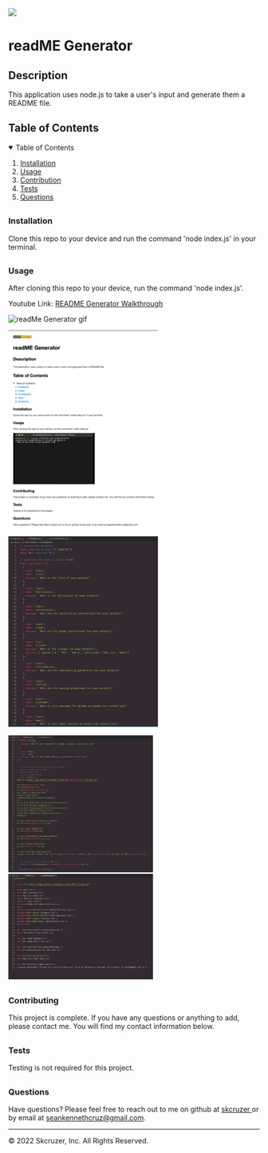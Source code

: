 
<img src='https://img.shields.io/badge/License-Apache 2.0-yellow.svg'>

<h1> readME Generator </h1>
<h2> Description </h2>
<p> This application uses node.js to take a user's input and generate them a README file. </p>
<h2> Table of Contents </h2>
<details open='open'>
<summary>Table of Contents</summary>
<ol>
<li><a href='#installation'>Installation</a></li>
<li><a href='#usage'>Usage</a></li>
<li><a href='#contribution'>Contribution</a></li>
<li><a href='#tests'>Tests</a></li>
<li><a href='#questions'>Questions</a></li>
</details>

## <h3 id='installation'>Installation</h3>
<p> Clone this repo to your device and run the command 'node index.js' in your terminal. </p>

## <h3 id='usage'>Usage</h3>
<p> After cloning this repo to your device, run the command 'node index.js'. </p>
<p>Youtube Link: <a href='https://youtu.be/gcb6_WqP-iI'target='_blank'>README Generator Walkthrough</a></p>
<p><img src='./utils/readMeGeneratorDemo.gif' alt='readMe Generator gif'></p>
<p>
<img src='./utils/readMeSS4.png' alt='image of index.js' width='300px'>
<img src='./utils/readMeSS1.png' alt='image of index.js' width='300px'>
</p>
<p>
<img src='./utils/readMeSS2.png' alt='image of index.js' width='290px'>
<img src='./utils/readMeSS3.png' alt='image of index.js' width='290px'>
</p>

## <h3 id='contributing'>Contributing</h3>
<p> This project is complete. If you have any questions or anything to add, please contact me. You will find my contact information below. </p>

## <h3 id='testing'>Tests</h3>
<p> Testing is not required for this project.  </p>

## <h3 id='questions'>Questions</h3>
<p>Have questions? Please feel free to reach out to me on github at <a href='https://github.com/skcruzer'target='_blank'>skcruzer </a> or by email at <a href='mailto:seankennethcruz@gmail.com'target='_blank'>seankennethcruz@gmail.com</a>.</p>

- - -
© 2022 Skcruzer, Inc. All Rights Reserved.